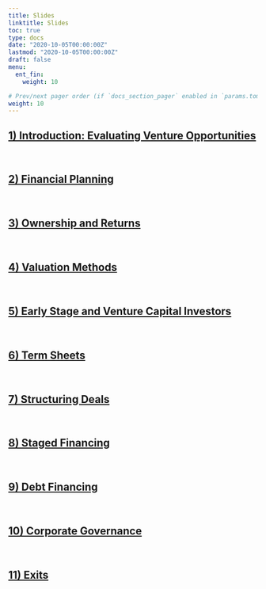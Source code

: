 ```yaml
---
title: Slides
linktitle: Slides
toc: true
type: docs
date: "2020-10-05T00:00:00Z"
lastmod: "2020-10-05T00:00:00Z"
draft: false
menu:
  ent_fin:
    weight: 10

# Prev/next pager order (if `docs_section_pager` enabled in `params.toml`)
weight: 10
--- 
```




## [1) Introduction: Evaluating Venture Opportunities](https://www.dropbox.com/s/ez83kri5cxoekmh/Ent_Fin_WS22_Intro.pdf?dl=0)


<br/>

## [2) Financial Planning](https://www.dropbox.com/s/6j1lfhn799041br/Ent_Fin_WS22_FinPlan.pdf?dl=0)


<br/>

## [3) Ownership and Returns](https://www.dropbox.com/s/3m641zsnn9il5t5/Ent_Fin_WS22_Ownership%26Returns.pdf?dl=0)


<br/>

## [4) Valuation Methods](https://www.dropbox.com/s/khqm73hciyoxo7s/Ent_Fin_WS22_ValuationMethods.pdf?dl=0)


<br/>


## [5) Early Stage and Venture Capital Investors](https://www.dropbox.com/s/6czos09qtaj5d48/Ent_Fin_WS22_Investor_Types.pdf?dl=0)


<br/>

## [6) Term Sheets](https://www.dropbox.com/s/v2rvy0mqtzzqtyl/Ent_Fin_WS22_TermSheets.pdf?dl=0)



<br/>

## [7) Structuring Deals](https://www.dropbox.com/s/2q1a3s4pa6cofi9/Ent_Fin_WS22_StructuringDeals.pdf?dl=0)


<br/>

## [8) Staged Financing](https://www.dropbox.com/s/34070wj5i47zwm4/Ent_Fin_WS22_StagedFinancing.pdf?dl=0)



<br/>

## [9) Debt Financing](https://www.dropbox.com/s/mg2ld19c6p504wn/Ent_Fin_WS22_Debt_Financing.pdf?dl=0)



<br/>

## [10) Corporate Governance](https://www.dropbox.com/s/4fxdgqipe96bsf1/Ent_Fin_WS21_Corp_Governance.pdf?dl=0)

<br/>

## [11) Exits](https://www.dropbox.com/s/210786kll74htzx/Ent_Fin_WS21_Exits.pdf?dl=0)



<br/>
